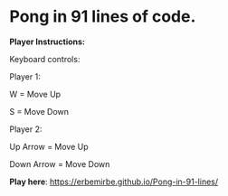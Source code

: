 # Pong in 91 lines of code.


**Player Instructions:**

Keyboard controls:

Player 1:

&#9;W = Move Up
  
&#9;S = Move Down
  
Player 2:

&#9;Up Arrow = Move Up
  
&#9;Down Arrow = Move Down


**Play here**: https://erbemirbe.github.io/Pong-in-91-lines/
